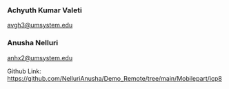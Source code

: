 
### Achyuth Kumar Valeti 

avgh3@umsystem.edu

### Anusha Nelluri

anhx2@umsystem.edu

Github Link: https://github.com/NelluriAnusha/Demo_Remote/tree/main/Mobilepart/icp8
